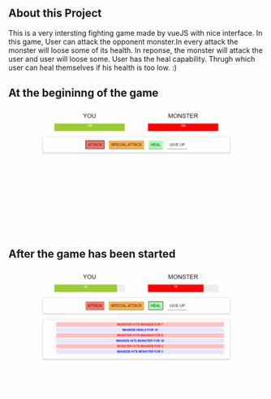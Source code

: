 ## About this Project


This is a very intersting fighting game made by vueJS with nice interface.
In this game, User can attack the opponent monster.In every attack the monster will loose some of its health. In reponse, the monster will 
attack the user and user will loose some. User has the heal capability. Thrugh which user can heal themselves if his health is too low.
:)

## At the begininng of the game

<img src = "website_pics/FireShot Capture 035 - Document - localhost.png">

## After the game has been started

<img src = "website_pics/FireShot Capture 038 - Document - localhost.png">

